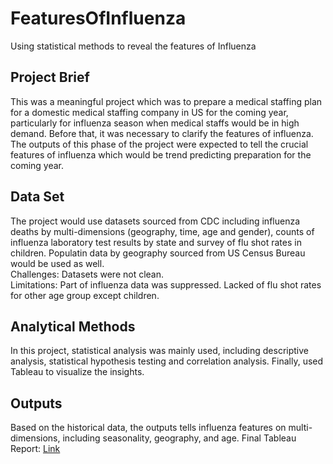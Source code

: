 # FeaturesOfInfluenza
Using statistical methods to reveal the features of Influenza

## Project Brief
This was a meaningful project which was to prepare a medical staffing plan for a domestic medical staffing company in US for the coming year, particularly for influenza season when medical staffs would be in high demand. Before that, it was necessary to clarify the features of influenza. The outputs of this phase of the project were expected to tell the crucial features of influenza which would be trend predicting preparation for the coming year.

## Data Set
The project would use datasets sourced from CDC including influenza deaths by multi-dimensions (geography, time, age and gender), counts of influenza laboratory test results by state and survey of flu shot rates in children. Populatin data by geography sourced from US Census Bureau would be used as well.  
Challenges: Datasets were not clean.  
Limitations: Part of influenza data was suppressed. Lacked of flu shot rates for other age group except children.

## Analytical Methods
In this project, statistical analysis was mainly used, including descriptive analysis, statistical hypothesis testing and correlation analysis. Finally, used Tableau to visualize the insights.

## Outputs
Based on the historical data, the outputs tells influenza features on multi-dimensions, including seasonality, geography, and age. Final Tableau Report: [Link](https://public.tableau.com/app/profile/elva7348/viz/PrepareStaffingNeedsforFluSeason/PrepareStaffingNeedsforFluSeason?publish=yes)
